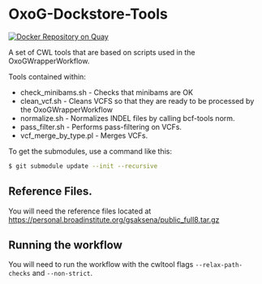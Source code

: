 # OxoG-Dockstore-Tools

[![Docker Repository on Quay](https://quay.io/repository/pancancer/pcawg-oxog-tools/status "Docker Repository on Quay")](https://quay.io/repository/pancancer/pcawg-oxog-tools)

A set of CWL tools that are based on scripts used in the OxoGWrapperWorkflow.

Tools contained within:
 - check_minibams.sh - Checks that minibams are OK
 - clean_vcf.sh - Cleans VCFS so that they are ready to be processed by the OxoGWrapperWorkflow
 - normalize.sh - Normalizes INDEL files by calling bcf-tools norm.
 - pass_filter.sh - Performs pass-filtering on VCFs.
 - vcf_merge_by_type.pl - Merges VCFs.

To get the submodules, use a command like this:

```bash
$ git submodule update --init --recursive
```

## Reference Files.
You will need the reference files located at https://personal.broadinstitute.org/gsaksena/public_full8.tar.gz

## Running the workflow
You will need to run the workflow with the cwltool flags `--relax-path-checks` and `--non-strict`.
